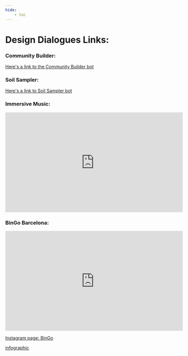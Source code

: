 ```yaml
---
hide:
    - toc
---
```



# Design Dialogues Links:


### Community Builder:

[Here's a link to the Community Builder bot](https://chat.openai.com/g/g-C7D2H2Slo-community-builder)


### Soil Sampler:

[Here's a link to Soil Sampler bot](https://chat.openai.com/g/g-TMbjVKBt5-soil-sampler)


### Immersive Music:

<iframe width="560" height="315" src="https://www.youtube.com/embed/ClZtVIo5Uhs?si=dEbFE6nsjn5lN2pw" title="YouTube video player" frameborder="0" allow="accelerometer; autoplay; clipboard-write; encrypted-media; gyroscope; picture-in-picture; web-share" allowfullscreen></iframe>

### BinGo Barcelona:

<iframe width="560" height="315" src="https://www.youtube.com/embed/fhhr1BJ_tmA?si=dMcVO_cd-E1pErRc" title="YouTube video player" frameborder="0" allow="accelerometer; autoplay; clipboard-write; encrypted-media; gyroscope; picture-in-picture; web-share" allowfullscreen></iframe>

[Instagram page: BinGo](www.instagram.com/Bingo.Barcelona)

[infographic](https://tome.app/jdlm-24d/barcelonas-waste-management-system-clom2go2g0ulqmy7cbr94ra6x)

